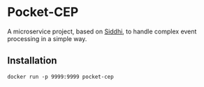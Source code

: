 # Pocket-CEP

A microservice project, based on [Siddhi](https://siddhi.io/), to handle complex event processing in a simple way.

## Installation

```
docker run -p 9999:9999 pocket-cep
```
